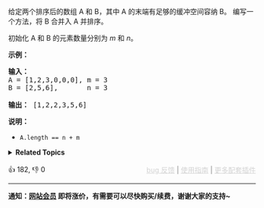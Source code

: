 <p>给定两个排序后的数组 A 和 B，其中 A 的末端有足够的缓冲空间容纳 B。 编写一个方法，将 B 合并入 A 并排序。</p>

<p>初始化&nbsp;A 和 B 的元素数量分别为&nbsp;<em>m</em> 和 <em>n</em>。</p>

<p><strong>示例：</strong></p>

<pre>
<strong>输入：</strong>
A = [1,2,3,0,0,0], m = 3
B = [2,5,6],       n = 3

<strong>输出：</strong>&nbsp;[1,2,2,3,5,6]</pre>

<p><strong>说明：</strong></p>

<ul> 
 <li><code>A.length == n + m</code></li> 
</ul>

<details><summary><strong>Related Topics</strong></summary>数组 | 双指针 | 排序</details><br>

<div>👍 182, 👎 0<span style='float: right;'><span style='color: gray;'><a href='https://github.com/labuladong/fucking-algorithm/issues' target='_blank' style='color: lightgray;text-decoration: underline;'>bug 反馈</a> | <a href='https://labuladong.online/algo/fname.html?fname=jb插件简介' target='_blank' style='color: lightgray;text-decoration: underline;'>使用指南</a> | <a href='https://labuladong.online/algo/' target='_blank' style='color: lightgray;text-decoration: underline;'>更多配套插件</a></span></span></div>

<div id="labuladong"><hr>

**通知：[网站会员](https://labuladong.online/algo/intro/site-vip/) 即将涨价，有需要可以尽快购买/续费，谢谢大家的支持~**

</div>

